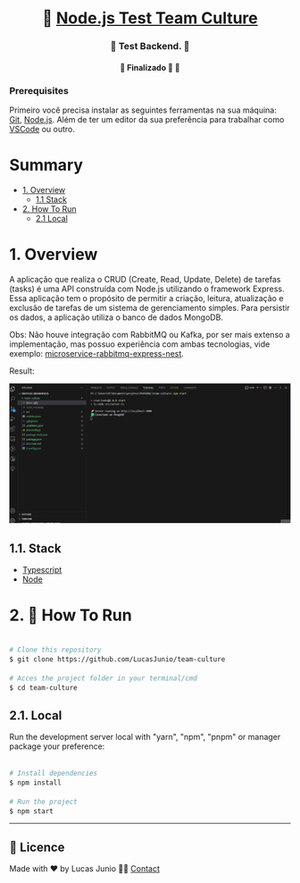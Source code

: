 <h1 align="center">
     🐙 <a href="#" alt=""> Node.js Test Team Culture</a>
</h1>

<h3 align="center">
    🧪 Test Backend. 💚
</h3>

<h4 align="center">
    🚧   Finalizado 🚀 🚧
</h4>

### Prerequisites

Primeiro você precisa instalar as seguintes ferramentas na sua máquina:
[Git](https://git-scm.com), [Node.js](https://nodejs.org/en/).
Além de ter um editor da sua preferência para trabalhar como [VSCode](https://code.visualstudio.com/) ou outro.

# Summary

- [1. Overview](#1-overview)
  - [1.1 Stack](#11-stack)
- [2. How To Run](#2-🔬-how-to-run)
  - [2.1 Local](#22-local)

# 1. Overview

A aplicação que realiza o CRUD (Create, Read, Update, Delete) de tarefas (tasks) é uma API construída com Node.js utilizando o framework Express. Essa aplicação tem o propósito de permitir a criação, leitura, atualização e exclusão de tarefas de um sistema de gerenciamento simples. Para persistir os dados, a aplicação utiliza o banco de dados MongoDB.

Obs: Não houve integração com RabbitMQ ou Kafka, por ser mais extenso a implementação, mas possuo experiência com ambas tecnologias, vide exemplo: [microservice-rabbitmq-express-nest](https://github.com/LucasJunio/microservice-rabbitmq-express-nest).

Result:

![API](docs/gifs/local.gif)

## 1.1. Stack

- [Typescript](https://www.typescriptlang.org/.docs/handbook/typescript-in-5-minutes.html)
- [Node](https://nodejs.org/en/about/)

# 2. 🔬 How To Run

```bash

# Clone this repository
$ git clone https://github.com/LucasJunio/team-culture

# Acces the project folder in your terminal/cmd
$ cd team-culture

```

## 2.1. Local

Run the development server local with &quot;yarn&quot;, &quot;npm&quot;, &quot;pnpm&quot; or manager package your preference:

```bash

# Install dependencies
$ npm install

# Run the project
$ npm start

```

---

## 📝 Licence

Made with ❤️ by Lucas Junio 👋🏽 [Contact](https://www.linkedin.com/in/lucas-junio/)
